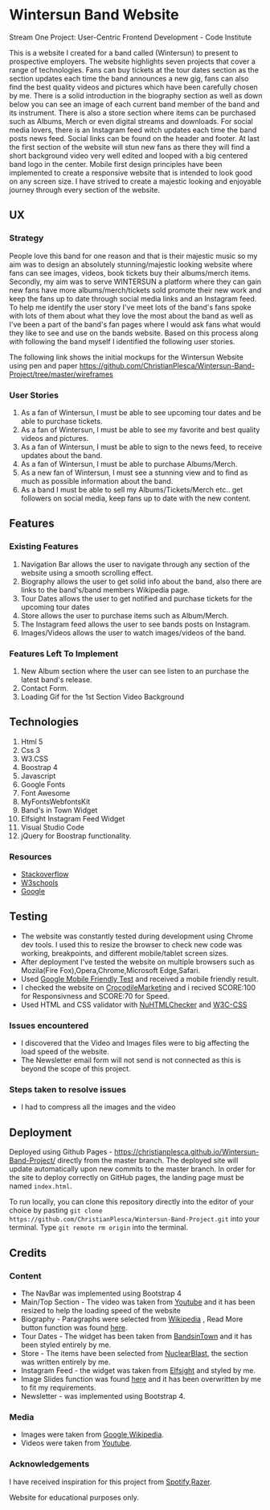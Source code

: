 # Wintersun Band Website
Stream One Project: User-Centric Frontend Development - Code Institute

This is a website I created for a band called (Wintersun) to present to prospective employers. The website highlights seven projects that cover a range of technologies. Fans can buy tickets at the tour dates section as the section updates each time the band announces a new gig, fans can also find the best quality videos and pictures which have been carefully chosen by me. There is a solid introduction in the biography section as well as down below you can see an image of each current band member of the band and its instrument. There is also a store section where items can be purchased such as Albums, Merch or even digital streams and downloads. For social media lovers, there is an Instagram feed witch updates each time the band posts news feed. Social links can be found on the header and footer. At last the first section of the website will stun new fans as there they will find a short background video very well edited and looped with a big centered band logo in the center.
Mobile first design principles have been implemented to create a responsive website that is intended to look good on any screen size.
I have strived to create a majestic looking and enjoyable journey through every section of the website.

## UX
### Strategy
People love this band for one reason and that is their majestic music so my aim was to design an absolutely stunning/majestic looking website where fans can see images, videos, book tickets buy their albums/merch items.
Secondly, my aim was to serve WINTERSUN a platform where they can gain new fans have more albums/merch/tickets sold promote their new work and keep the fans up to date through social media links and an Instagram feed.
To help me identify the user story I've meet lots of the band's fans spoke with lots of them about what they love the most about the band as well as I've been a part of the band's fan pages where I would ask fans what would they like to see and use on the bands website.
Based on this process along with following the band myself I identified the following user stories.  

The following link shows the initial mockups for the Wintersun Website using pen and paper https://github.com/ChristianPlesca/Wintersun-Band-Project/tree/master/wireframes 

### User Stories 
1. As a fan of Wintersun, I must be able to see upcoming tour dates and be able to purchase tickets.
2. As a fan of Wintersun, I must be able to see my favorite and best quality videos and pictures.
3. As a fan of Wintersun, I must be able to sign to the news feed, to receive updates about the band. 
4. As a fan of Wintersun, I must be able to purchase Albums/Merch.
5. As a new fan of Wintersun, I must see a stunning view and to find as much as possible information about the band.
6. As a band I must be able to sell my Albums/Tickets/Merch etc.. get followers on social media, keep fans up to date with the new content.

## Features 
### Existing Features 
1. Navigation Bar allows the user to navigate through any section of the website using a smooth scrolling effect.
2. Biography allows the user to get solid info about the band, also there are links to the band's/band members Wikipedia page.
3. Tour Dates allows the user to get notified and purchase tickets for the upcoming tour dates
4. Store allows the user to purchase items such as Album/Merch.
5. The Instagram feed allows the user to see bands posts on Instagram.
6. Images/Videos allows the user to watch images/videos of the band.
### Features Left To Implement
1. New Album section where the user can see listen to an purchase the latest band's release.
2. Contact Form.
3. Loading Gif for the 1st Section Video Background  

## Technologies  
1. Html 5 
2. Css 3 
3. W3.CSS
4. Boostrap 4
5. Javascript
6. Google Fonts
7. Font Awesome 
8. MyFontsWebfontsKit
9. Band's in Town Widget
10. Elfsight Instagram Feed Widget
11. Visual Studio Code
12. jQuery for Boostrap functionality.
### Resources
* [Stackoverflow](https://stackoverflow.com/)
* [W3schools](https://www.w3schools.com/)
* [Google](https://www.google.com/)

## Testing 
* The website was constantly tested during development using Chrome dev tools. I used this to resize the browser to check new code was working, breakpoints, and different mobile/tablet screen sizes.
* After deployment I've tested the website on multiple browsers such as Mozila(Fire Fox),Opera,Chrome,Microsoft Edge,Safari.
* Used [Google Mobile Friendly Test](https://search.google.com/test/mobile-friendly) and received a mobile friendly result.
* I checked the website on [CrocodileMarketing](https://www.crocodilemarketing.com.au/seo-analysing-tool?utm_campaign=Crocodile+Marketing-+21+Feb&utm_medium=ppc&utm_term=%2Btest%20%2Bmy%20%2Bwebsite%20%2Bspeed&utm_source=adwords&hsa_kw=%2Btest%20%2Bmy%20%2Bwebsite%20%2Bspeed&hsa_acc=8502668996&hsa_mt=b&hsa_net=adwords&hsa_src=g&hsa_cam=1713700690&hsa_ver=3&hsa_tgt=kwd-297983576571&hsa_ad=333462994051&hsa_grp=67469633499&gclid=Cj0KCQjw3PLnBRCpARIsAKaUbguATVVYsyKIT7B8awXPgqjIiSu7_wVspYUOxic-xgIQg4P2MDlD9JMaAq9nEALw_wcB) and i recived SCORE:100 for Responsivness and SCORE:70 for Speed.
* Used HTML and CSS validator with [NuHTMLChecker](https://validator.w3.org/nu/#textarea) and [W3C-CSS](https://jigsaw.w3.org/css-validator/validator)
### Issues encountered
* I discovered that the Video and Images files were to big affecting the load speed of the website.
* The Newsletter email form will not send is not connected as this is beyond the scope of this project.
### Steps taken to resolve issues
* I had to compress all the images and the video

## Deployment
Deployed using Github Pages - https://christianplesca.github.io/Wintersun-Band-Project/ directly from the master branch. The deployed site will update automatically upon new commits to the master branch. In order for the site to deploy correctly on GitHub pages, the landing page must be named `index.html`.

To run locally, you can clone this repository directly into the editor of your choice by pasting `git clone https://github.com/ChristianPlesca/Wintersun-Band-Project.git` into your terminal. Type `git remote rm origin` into the terminal.

## Credits

### Content 
* The NavBar was implemented using Bootstrap 4 
* Main/Top Section - The video was taken from [Youtube](https://www.youtube.com/) and it has been resized to help the loading speed of the website
* Biography - Paragraphs were selected from [Wikipedia](https://en.wikipedia.org/) , Read More button function was found [here](https://www.w3schools.com/howto/howto_js_read_more.asp).
* Tour Dates - The widget has been taken from [BandsinTown](https://www.bandsintown.com/?came_from=242) and it has been styled entirely by me.
* Store - The items have been selected from [NuclearBlast](https://www.nuclearblast.de/en/shop/artikel/gruppen/51000.1.html?article_group_sort_type_handle=rank&custom_keywords=WINTERSUN&custom_artists=71013#page-1), the section was written entirely by me.
* Instagram Feed - the widget was taken from [Elfsight](https://apps.elfsight.com/panel/applications/instashow/) and styled by me.
* Image Slides function was found [here](https://www.w3schools.com/w3css/w3css_slideshow.asp) and it has been overwritten by me to fit my requirements.
* Newsletter - was implemented using Bootstrap 4.

### Media 
* Images were taken from [Google](https://www.google.com/),[Wikipedia](https://en.wikipedia.org/).
* Videos were taken from [Youtube](https://www.youtube.com/).

### Acknowledgements
I have received inspiration for this project from [Spotify](https://open.spotify.com/browse/featured),[Razer](https://www.razer.com/gb-en).

Website for educational purposes only.




